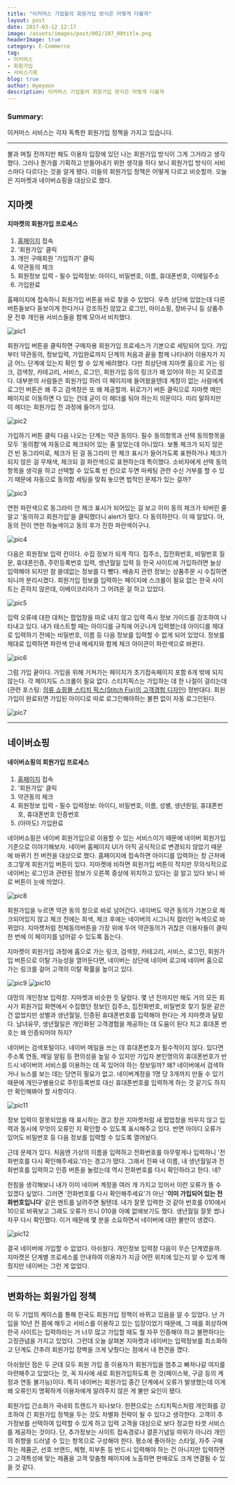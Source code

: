 ```yaml
---
title: "이커머스 기업들의 회원가입 방식은 어떻게 다를까"
layout: post
date: 2017-03-12 12:17
image: /assets/images/post/002/107_00title.png
headerImage: true
category: E-Commerce
tag:
- 이커머스
- 회원가입
- 서비스기획
blog: true
author: Hyeyeon
description: 이커머스 기업들의 회원가입 방식은 어떻게 다를까
---
```


### Summary:

이커머스 서비스는 각자 독특한 회원가입 정책을 가지고 있습니다.

---

불과 며칠 전까지만 해도 이용자 입장에 있던 나는 회원가입 방식이 그게 그거라고 생각했다. 그러나 뭔가를 기획하고 만들어내기 위한 생각을 하다 보니 회원가입 방식이 서비스마다 다르다는 것을 알게 됐다. 이들의 회원가입 정책은 어떻게 다르고 비슷할까. 오늘은 지마켓과 네이버쇼핑을 대상으로 했다.

## 지마켓

#### 지마켓의 회원가입 프로세스

  1. [홈페이지](http://www.gmarket.co.kr/) 접속
  2. '회원가입' 클릭
  3. 개인 구매회원 '가입하기' 클릭
  4. 약관동의 체크
  5. 회원정보 입력
    - 필수 입력정보: 아이디, 비밀번호, 이름, 휴대폰번호, 이메일주소
  6. 가입완료


홈페이지에 접속하니 회원가입 버튼을 바로 찾을 수 있었다. 우측 상단에 있었는데 다른 버튼들보다 돋보이게 한다거나 강조하진 않았고 로그인, 마이쇼핑, 장바구니 등 상품주문 전후 개인용 서비스들을 함께 모아서 비치했다.

![pic1](/assets/images/post/002/107_01.png)

회원가입 버튼을 클릭하면 구매자용 회원가입 프로세스가 기본으로 세팅되어 있다. 가입부터 약관동의, 정보입력, 가입완료까지 단계의 처음과 끝을 함께 나타내어 이용자가 지금 어느 단계에 있는지 확인 할 수 있게 배려했다. 다만 최상단에 지마켓 홈으로 가는 링크, 검색창, 카테고리, 서비스, 로그인, 회원가입 등의 링크가 왜 있어야 하는 지 모르겠다. 대부분의 사람들은 회원가입 하러 이 페이지에 들어왔을텐데 계정이 없는 사람에게 로그인 버튼은 왜 주고 검색창은 또 왜 제공할까. 뒤로가기 버튼 클릭으로 지마켓 메인 페이지로 이동하면 다 있는 건데 굳이 이 헤더를 둬야 하는지 의문이다. 미리 말하지만 이 헤더는 회원가입 전 과정에 들어가 있다.

![pic2](/assets/images/post/002/107_02.png)


가입하기 버튼 클릭 다음 나오는 단계는 약관 동의다. 필수 동의항목과 선택 동의항목을 모두 '동의함'에 자동으로 체크되어 있는 줄 알았는데 아니었다. 보통 체크가 되지 않은 건 빈 동그라미로, 체크가 된 걸 동그라미 안 체크 표시가 들어가도록 표현하거나 체크가 되지 않은 걸 무채색, 체크되 걸 파란색으로 표현하는데 특이했다. 소비자에게 선택 동의항목을 생각을 하고 선택할 수 있도록 빈 칸으로 두면 마케팅 관련 수신 거부를 할 수 있기 때문에 자동으로 동의함 세팅을 맞춰 놓으면 법적인 문제가 있는 걸까?

![pic3](/assets/images/post/002/107_03.png)

연한 파란색으로 동그라미 안 체크 표시가 되어있는 걸 보고 이미 동의 체크가 되버린 줄 알고 '동의하고 회원가입'을 클릭했더니 alert가 떴다. 다 동의하란다. 이 때 알았다. 아, 동의 전이 연한 하늘색이고 동의 후가 진한 파란색이구나.

![pic4](/assets/images/post/002/107_04.png)

다음은 회원정보 입력 칸이다. 수집 정보가 되게 적다. 집주소, 집전화번호, 비밀번호 질문, 휴대폰인증, 주민등록번호 입력, 생년월일 입력 등 한국 사이트에 가입하려면 늘상 입력해야 되지만 참 쓸데없는 정보를 다 뺐다. 배송지 관련 정보는 상품주문 시 수집하면 되니까 분리시켰다. 회원가입 정보를 입력하는 페이지에 스크롤이 필요 없는 한국 사이트는 흔하지 않은데, 이베이코리아가 그 어려운 걸 하고 있었다.

![pic5](/assets/images/post/002/107_05.png)


입력 오류에 대한 대처는 팝업창을 따로 내지 않고 입력 즉시 정보 가이드를 강조하여 나타내고 있다. 내가 테스트할 때는 아이디를 규칙에 어긋나게 입력했는데 아이디를 제대로 입력하기 전에는 비밀번호, 이름 등 다음 정보를 입력할 수 없게 되어 있었다. 정보를 제대로 입력하면 파란색 안내 메세지와 함께 체크 아이콘이 파란색으로 바뀐다.

![pic6](/assets/images/post/002/107_06.png)

그럼 가입 끝이다. 가입을 위해 거쳐가는 페이지가 초기접속페이지 포함 6개 밖에 되지 않는다. 각 페이지도 스크롤이 필요 없다. 스티치픽스는 가입하는 데 한 나절이 걸리는데(관련 포스팅: [의류 쇼핑몰 스티치 픽스(Stitch Fix)의 고객경험 디자인](https://imyeonn.github.io/e-commerce/78/)) 정반대다. 회원가입이 완료되면 가입된 아이디로 따로 로그인해야하는 불편 없이 자동 로그인된다.

![pic7](/assets/images/post/002/107_07.png)

---

## 네이버쇼핑

#### 네이버쇼핑의 회원가입 프로세스

  1. [홈페이지](http://www.naver.com/) 접속
  2. '회원가입' 클릭
  3. 약관동의 체크
  5. 회원정보 입력
    - 필수 입력정보: 아이디, 비밀번호, 이름, 성별, 생년원일, 휴대폰번호, 휴대폰번호 인증번호
  6. (아마도) 가입완료

네이버쇼핑은 네이버 회원가입으로 이용할 수 있는 서비스이기 때문에 네이버 회원가입 기준으로 이야기해보자. 네이버 홈페이지 UI가 아직 공식적으로 변경되지 않았기 때문에 바뀌기 전 버전을 대상으로 했다. 홈페이지에 접속하면 아이디를 입력하는 창 근처에 조그맣게 회원가입 버튼이 있다. 지마켓에 비하면 회원가입 버튼이 작지만 무의식적으로 네이버는 로그인과 관련된 정보가 오른쪽 중상에 위치하고 있다는 걸 알고 있다 보니 바로 버튼이 눈에 띄었다.

![pic8](/assets/images/post/002/107_08.png)

회원가입을 누르면 약관 동의 창으로 바로 넘어간다. 네이버도 약관 동의가 기본으로 체크되어있지 않고 체크 전에는 회색, 체크 후에는 네이버의 시그니처 컬러인 녹색으로 바뀌었다. 지마켓처럼 전체동의버튼을 가장 위에 두어 약관동의가 귀찮은 이용자들이 클릭 한 번에 이 페이지를 넘어갈 수 있도록 돕는다.

지마켓이 회원가입 과정에 홈으로 가는 링크, 검색창, 카테고리, 서비스, 로그인, 회원가입 버튼으로 이탈 가능성을 열어둔다면, 네이버는 상단에 네이버 로고에 네이버 홈으로 가는 링크를 걸어 고객의 이탈 확률을 높이고 있다.

![pic9](/assets/images/post/002/107_09.png)
![pic10](/assets/images/post/002/107_10.png)

대망의 개인정보 입력창. 지마켓과 비슷한 듯 달랐다. 몇 년 전까지만 해도 거의 모든 회사가 회원가입 화면에서 수집했던 정보인 집주소, 집전화번호, 비밀번호 찾기 질문 같은 건 없었지만 성별과 생년월일, 인증된 휴대폰번호를 입력해야 한다는 게 지마켓과 달랐다. 남녀유무, 생년월일은 개인화된 고객경험을 제공하는 데 도움이 된다 치고 휴대폰 번호는 왜 인증되어야 하지?

네이버는 검색포털이다. 네이버 메일을 쓰는 데 휴대폰번호가 필수적이지 않다. 있다면 주소록 연동, 메일 알림 등 편의성을 높일 수 있지만 가입자 본인명의의 휴대폰번호가 반드시 네이버의 서비스를 이용하는 데 꼭 있어야 하는 정보일까? 왜? 네이버에서 검색하거나 뉴스를 보는 데는 당연히 필요가 없고. 네이버계정을 1명 당 3개까지 만들 수 있기 때문에 개인구별용으로 주민등록번호 대신 휴대폰번호를 입력하게 하는 것 같기도 하지만 확인해봐야 할 사항이다.

![pic11](/assets/images/post/002/107_11.png)

정보 입력이 잘못되었을 때 표시하는 경고 창은 지마켓처럼 새 팝업창을 띄우지 않고 입력과 동시에 무엇이 오류인 지 확인할 수 있도록 표시해주고 있다. 반면 아이디 오류가 있어도 비밀번호 등 다음 정보를 입력할 수 있도록 열어놨다.

근데 문제가 있다. 처음엔 가상의 이름을 입력하고 전화번호를 아무렇게나 입력하니 '전화번호를 다시 확인해주세요.'라는 경고가 떴다. 그래서 진짜 내 이름, 내 생년월일과 전화번호를 입력하고 인증 버튼을 눌렀는데 역시 전화번호를 다시 확인하라고 한다. 네?

한참을 생각해보니 내가 이미 네이버 계정을 여러 개 가지고 있어서 이런 오류가 뜰 수 있겠다 싶었다. 그러면 '전화번호를 다시 확인해주세요'가 아닌 '**이미 가입되어 있는 전화번호입니다**' 같은 멘트를 날려주면 될텐데. 내가 잘못 입력한 것 같아 번호를 010에서 10으로 바꿔보고 그래도 오류가 뜨니 010을 아예 없애보기도 했다. 생년월일 잘못 썼나 자꾸 다시 확인했다. 이거 때문에 몇 분을 소요하면서 네이버에 대한 불만이 생겼다.

![pic12](/assets/images/post/002/107_12.png)

결국 네이버에 가입할 수 없었다. 아쉬웠다. 개인정보 입력창 다음이 무슨 단계였을까. 지마켓은 단계별 프로세스를 안내하여 이용자가 지금 어떤 위치에 있는지 알 수 있게 해줬지만 네이버는 그런 게 없었다.

---

## 변화하는 회원가입 정책

이 두 기업의 케이스를 통해 한국도 회원가입 정책이 바뀌고 있음을 알 수 있었다. 난 가입을 10년 전 쯤에 해두고 서비스를 이용하고 있는 입장이었기 때문에, 그 때를 회상하며 한국 사이트는 입력하라는 거 너무 많고 가입할 때도 뭘 자꾸 인증해야 하고 불편하다는 고정관념을 가지고 있었다. 그런데 오늘 살펴본 지마켓과 네이버는 입력정보를 최소화하고 단계도 간추려 회원가입 장벽을 크게 낮췄다는 점에서 내 편견을 깼다.

아쉬웠던 점은 두 군데 모두 회원 가입 중 이용자가 회원가입을 멈추고 빠져나갈 여지를 마련해주고 있었다는 것, 꼭 자사에 새로 회원가입하도록 한 것(페이스북, 구글 등의 계정과 연동 불가능)이다. 특히 네이버는 회원가입 중간 단계에서 오류가 발생했는데 이게 왜 오류인지 명확하게 이용자에게 알려주지 않은 게 불만 요인이 됐다.

회원가입 간소화가 국내외 트렌드가 되나보다. 한편으로는 스티치픽스처럼 개인화를 강조하여 긴 회원가입 정책을 두는 것도 차별화 전략이 될 수 있다고 생각한다. 고객이 추가정보를 선택하여 입력할 수 있게 하고 입력 고객을 대상으로 보다 정교한 타겟 서비스를 제공하는 것이다. 단, 추가정보는 사이트 접속경로나 결혼기념일 따위가 아니라 개인의 취향을 드러낼 수 있는 항목으로 구성해야 한다. 평소에 좋아하는 스타일, 자주 구매하는 제품군, 선호 브랜드, 체형, 피부톤 등 반드시 입력해야 하는 건 아니지만 입력하면 그 고객특성에 맞는 제품을 고객 맞춤형 페이지에 노출하면 판매로도 크게 연결될 수 있을 것 같다.

---

